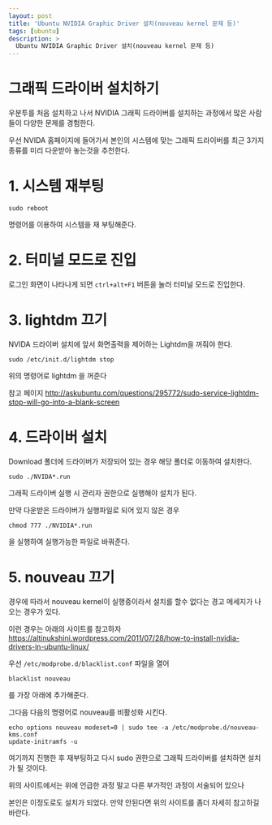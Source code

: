 ```yaml
---
layout: post
title: 'Ubuntu NVIDIA Graphic Driver 설치(nouveau kernel 문제 등)'
tags: [ubuntu]
description: >
  Ubuntu NVIDIA Graphic Driver 설치(nouveau kernel 문제 등)
---
```

# 그래픽 드라이버 설치하기 
우분투를 처음 설치하고 나서 NVIDIA 그래픽 드라이버를 설치하는 과정에서 많은 사람들이 다양한 문제를 경험한다.

우선 NVIDA 홈페이지에 들어가서 본인의 시스템에 맞는 그래픽 드라이버를 최근 3가지 종류를 미리 다운받아 놓는것을 추천한다.

# 1. 시스템 재부팅


```
sudo reboot
```

명령어를 이용하여 시스템을 재 부팅해준다.

# 2. 터미널 모드로 진입

로그인 화면이 나타나게 되면 `ctrl+alt+F1` 버튼을 눌러 터미널 모드로 진입한다.

# 3. lightdm 끄기

NVIDA 드라이버 설치에 앞서 화면출력을 제어하는 Lightdm을 꺼줘야 한다.

```
sudo /etc/init.d/lightdm stop
```

위의 명령어로 lightdm 을 꺼준다

참고 페이지
<http://askubuntu.com/questions/295772/sudo-service-lightdm-stop-will-go-into-a-blank-screen>

# 4. 드라이버 설치

Download 폴더에 드라이버가 저장되어 있는 경우 해당 폴더로 이동하여 설치한다.

```
sudo ./NVIDA*.run
```

그래픽 드라이버 실행 시 관리자 권한으로 실행해야 설치가 된다.

만약 다운받은 드라이버가 실행파일로 되어 있지 않은 경우 

```
chmod 777 ./NVIDIA*.run
```

을 실행하여 실행가능한 파일로 바꿔준다.

# 5. nouveau 끄기

경우에 따라서 nouveau kernel이 실행중이라서 설치를 할수 없다는 경고 메세지가 나오는 경우가 있다.

이런 경우는 아래의 사이트를 참고하자
<https://altinukshini.wordpress.com/2011/07/28/how-to-install-nvidia-drivers-in-ubuntu-linux/>

우선 `/etc/modprobe.d/blacklist.conf` 파일을 열어

```
blacklist nouveau
```

를 가장 아래에 추가해준다. 

그다음 다음의 명령어로 nouveau를 비활성화 시킨다.

```
echo options nouveau modeset=0 | sudo tee -a /etc/modprobe.d/nouveau-kms.conf
update-initramfs -u
```

여기까지 진행한 후 재부팅하고 다시 sudo 권한으로 그래픽 드라이버를 설치하면 설치가 될 것이다.

위의 사이트에서는 위에 언급한 과정 말고 다른 부가적인 과정이 서술되어 있으나

본인은 이정도로도 설치가 되었다. 만약 안된다면 위의 사이트를 좀더 자세히 참고하길 바란다. 


